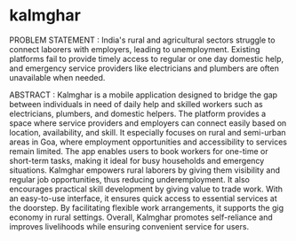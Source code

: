 
# kalmghar

PROBLEM STATEMENT :
India's rural and agricultural sectors struggle to connect laborers with employers, leading to unemployment. Existing platforms fail to provide timely access to regular or one day domestic help, and emergency service providers like electricians and plumbers are often unavailable when needed.
 
ABSTRACT :
Kalmghar is a mobile application designed to bridge the gap between individuals in need of daily help and skilled workers such as electricians, plumbers, and domestic helpers. The platform provides a space where service providers and employers can connect easily based on location, availability, and skill. It especially focuses on rural and semi-urban areas in Goa, where employment opportunities and accessibility to services remain limited. The app enables users to book workers for one-time or short-term tasks, making it ideal for busy households and emergency situations. Kalmghar empowers rural laborers by giving them visibility and regular job opportunities, thus reducing underemployment. It also encourages practical skill development by giving value to trade work. With an easy-to-use interface, it ensures quick access to essential services at the doorstep. By facilitating flexible work arrangements, it supports the gig economy in rural settings. Overall, Kalmghar promotes self-reliance and improves livelihoods while ensuring convenient service for users.


